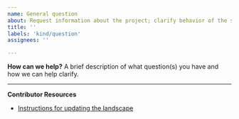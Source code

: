 ```yaml
---
name: General question
about: Request information about the project; clarify behavior of the software
title: ''
labels: 'kind/question'
assignees: ''

---
```


**How can we help?**
A brief description of what question(s) you have and how we can help clarify.

---
**Contributor Resources**
- [Instructions for updating the landscape](https://github.com/layer5io/layer5/blob/master/CONTRIBUTING.md#updating-the-service-mesh-landscape)
